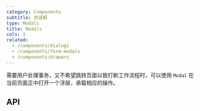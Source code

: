 ```yaml
---
category: Components
subtitle: 对话框
type: Modals
title: Modals
cols: 1
related:
  - /components/dialogs
  - /components/form-modals
  - /components/drawers
---
```


需要用户处理事务，又不希望跳转页面以致打断工作流程时，可以使用 `Modal` 在当前页面正中打开一个浮层，承载相应的操作。

## API
